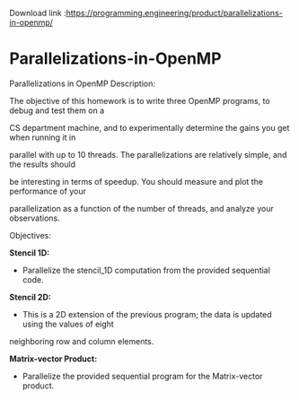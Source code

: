 Download link :https://programming.engineering/product/parallelizations-in-openmp/

# Parallelizations-in-OpenMP
Parallelizations in OpenMP
Description:

The objective of this homework is to write three OpenMP programs, to debug and test them on a

CS department machine, and to experimentally determine the gains you get when running it in

parallel with up to 10 threads. The parallelizations are relatively simple, and the results should

be interesting in terms of speedup. You should measure and plot the performance of your

parallelization as a function of the number of threads, and analyze your observations.

Objectives:

**Stencil 1D:**

* Parallelize the stencil_1D computation from the provided sequential code.

**Stencil 2D:**

* This is a 2D extension of the previous program; the data is updated using the values of eight

neighboring row and column elements.

**Matrix-vector Product:**

* Parallelize the provided sequential program for the Matrix-vector product.
